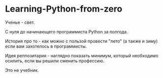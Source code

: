 # Learning-Python-from-zero
Ученье - свет.

С нуля до начинающего программиста Python за полгода.

История про то - как можно с пользой провести "лето" (а также и зиму) если вам захотелось в программисты.

Идея реппозитария - наглядно показать минимум, который необходимо осилить, если вы решили сменить профессию.

Это не учебник.













